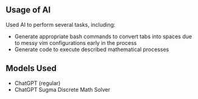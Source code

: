## Usage of AI

Used AI to perform several tasks, including:

- Generate appropriate bash commands to convert tabs into spaces due to messy vim configurations early in the process
- Generate code to execute described mathematical processes

## Models Used

- ChatGPT (regular)
- ChatGPT Sugma Discrete Math Solver

